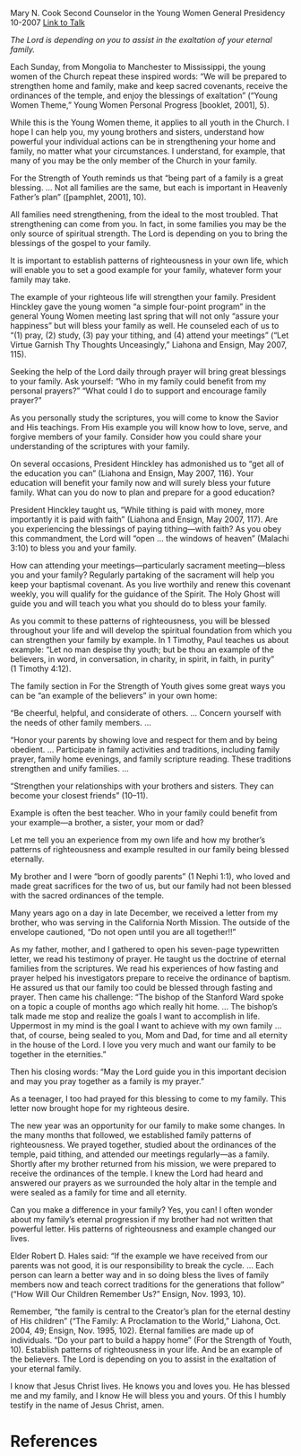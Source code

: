 Mary N. Cook
Second Counselor in the Young Women General Presidency
10-2007
[Link to Talk](https://www.churchofjesuschrist.org/study/general-conference/2007/10/strengthen-home-and-family?lang=eng)

_The Lord is depending on you to assist in the exaltation of your eternal family._

Each Sunday, from Mongolia to Manchester to Mississippi, the young women of the Church repeat these inspired words: “We will be prepared to strengthen home and family, make and keep sacred covenants, receive the ordinances of the temple, and enjoy the blessings of exaltation” (“Young Women Theme,” Young Women Personal Progress [booklet, 2001], 5).

While this is the Young Women theme, it applies to all youth in the Church. I hope I can help you, my young brothers and sisters, understand how powerful your individual actions can be in strengthening your home and family, no matter what your circumstances. I understand, for example, that many of you may be the only member of the Church in your family.

For the Strength of Youth reminds us that “being part of a family is a great blessing. … Not all families are the same, but each is important in Heavenly Father’s plan” ([pamphlet, 2001], 10).

All families need strengthening, from the ideal to the most troubled. That strengthening can come from you. In fact, in some families you may be the only source of spiritual strength. The Lord is depending on you to bring the blessings of the gospel to your family.

It is important to establish patterns of righteousness in your own life, which will enable you to set a good example for your family, whatever form your family may take.

The example of your righteous life will strengthen your family. President Hinckley gave the young women “a simple four-point program” in the general Young Women meeting last spring that will not only “assure your happiness” but will bless your family as well. He counseled each of us to “(1) pray, (2) study, (3) pay your tithing, and (4) attend your meetings” (“Let Virtue Garnish Thy Thoughts Unceasingly,” Liahona and Ensign, May 2007, 115).



Seeking the help of the Lord daily through prayer will bring great blessings to your family. Ask yourself: “Who in my family could benefit from my personal prayers?” “What could I do to support and encourage family prayer?”

As you personally study the scriptures, you will come to know the Savior and His teachings. From His example you will know how to love, serve, and forgive members of your family. Consider how you could share your understanding of the scriptures with your family.

On several occasions, President Hinckley has admonished us to “get all of the education you can” (Liahona and Ensign, May 2007, 116). Your education will benefit your family now and will surely bless your future family. What can you do now to plan and prepare for a good education?

President Hinckley taught us, “While tithing is paid with money, more importantly it is paid with faith” (Liahona and Ensign, May 2007, 117). Are you experiencing the blessings of paying tithing—with faith? As you obey this commandment, the Lord will “open … the windows of heaven” (Malachi 3:10) to bless you and your family.

How can attending your meetings—particularly sacrament meeting—bless you and your family? Regularly partaking of the sacrament will help you keep your baptismal covenant. As you live worthily and renew this covenant weekly, you will qualify for the guidance of the Spirit. The Holy Ghost will guide you and will teach you what you should do to bless your family.

As you commit to these patterns of righteousness, you will be blessed throughout your life and will develop the spiritual foundation from which you can strengthen your family by example. In 1 Timothy, Paul teaches us about example: “Let no man despise thy youth; but be thou an example of the believers, in word, in conversation, in charity, in spirit, in faith, in purity” (1 Timothy 4:12).

The family section in For the Strength of Youth gives some great ways you can be “an example of the believers” in your own home:

“Be cheerful, helpful, and considerate of others. … Concern yourself with the needs of other family members. …

“Honor your parents by showing love and respect for them and by being obedient. … Participate in family activities and traditions, including family prayer, family home evenings, and family scripture reading. These traditions strengthen and unify families. …

“Strengthen your relationships with your brothers and sisters. They can become your closest friends” (10–11).

Example is often the best teacher. Who in your family could benefit from your example—a brother, a sister, your mom or dad?

Let me tell you an experience from my own life and how my brother’s patterns of righteousness and example resulted in our family being blessed eternally.

My brother and I were “born of goodly parents” (1 Nephi 1:1), who loved and made great sacrifices for the two of us, but our family had not been blessed with the sacred ordinances of the temple.

Many years ago on a day in late December, we received a letter from my brother, who was serving in the California North Mission. The outside of the envelope cautioned, “Do not open until you are all together!!”

As my father, mother, and I gathered to open his seven-page typewritten letter, we read his testimony of prayer. He taught us the doctrine of eternal families from the scriptures. We read his experiences of how fasting and prayer helped his investigators prepare to receive the ordinance of baptism. He assured us that our family too could be blessed through fasting and prayer. Then came his challenge: “The bishop of the Stanford Ward spoke on a topic a couple of months ago which really hit home. … The bishop’s talk made me stop and realize the goals I want to accomplish in life. Uppermost in my mind is the goal I want to achieve with my own family … that, of course, being sealed to you, Mom and Dad, for time and all eternity in the house of the Lord. I love you very much and want our family to be together in the eternities.”

Then his closing words: “May the Lord guide you in this important decision and may you pray together as a family is my prayer.”

As a teenager, I too had prayed for this blessing to come to my family. This letter now brought hope for my righteous desire.

The new year was an opportunity for our family to make some changes. In the many months that followed, we established family patterns of righteousness. We prayed together, studied about the ordinances of the temple, paid tithing, and attended our meetings regularly—as a family. Shortly after my brother returned from his mission, we were prepared to receive the ordinances of the temple. I knew the Lord had heard and answered our prayers as we surrounded the holy altar in the temple and were sealed as a family for time and all eternity.

Can you make a difference in your family? Yes, you can! I often wonder about my family’s eternal progression if my brother had not written that powerful letter. His patterns of righteousness and example changed our lives.

Elder Robert D. Hales said: “If the example we have received from our parents was not good, it is our responsibility to break the cycle. … Each person can learn a better way and in so doing bless the lives of family members now and teach correct traditions for the generations that follow” (“How Will Our Children Remember Us?” Ensign, Nov. 1993, 10).

Remember, “the family is central to the Creator’s plan for the eternal destiny of His children” (“The Family: A Proclamation to the World,” Liahona, Oct. 2004, 49; Ensign, Nov. 1995, 102). Eternal families are made up of individuals. “Do your part to build a happy home” (For the Strength of Youth, 10). Establish patterns of righteousness in your life. And be an example of the believers. The Lord is depending on you to assist in the exaltation of your eternal family.

I know that Jesus Christ lives. He knows you and loves you. He has blessed me and my family, and I know He will bless you and yours. Of this I humbly testify in the name of Jesus Christ, amen.

# References
